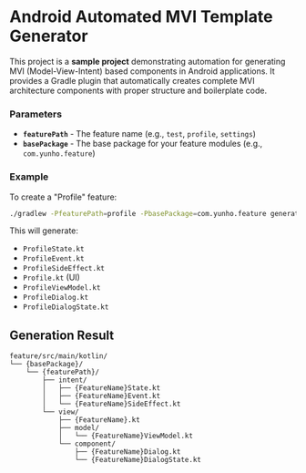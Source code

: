 # Android Automated MVI Template Generator

This project is a **sample project** demonstrating automation for generating MVI (Model-View-Intent) based components in Android applications. It provides a Gradle plugin that automatically creates
complete MVI architecture components with proper structure and boilerplate code.

### Parameters

- **`featurePath`** - The feature name (e.g., `test`, `profile`, `settings`)
- **`basePackage`** - The base package for your feature modules (e.g., `com.yunho.feature`)

### Example

To create a "Profile" feature:

```bash
./gradlew -PfeaturePath=profile -PbasePackage=com.yunho.feature generateMviTemplate
```

This will generate:

- `ProfileState.kt`
- `ProfileEvent.kt`
- `ProfileSideEffect.kt`
- `Profile.kt` (UI)
- `ProfileViewModel.kt`
- `ProfileDialog.kt`
- `ProfileDialogState.kt`

## Generation Result

```
feature/src/main/kotlin/
└── {basePackage}/
    └── {featurePath}/
        ├── intent/
        │   ├── {FeatureName}State.kt
        │   ├── {FeatureName}Event.kt
        │   └── {FeatureName}SideEffect.kt
        └── view/
            ├── {FeatureName}.kt
            ├── model/
            │   └── {FeatureName}ViewModel.kt
            └── component/
                ├── {FeatureName}Dialog.kt
                └── {FeatureName}DialogState.kt
```
